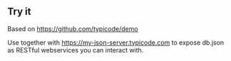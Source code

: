 ## Try it

Based on https://github.com/typicode/demo

Use together with https://my-json-server.typicode.com to expose db.json as RESTful webservices you can interact with.
